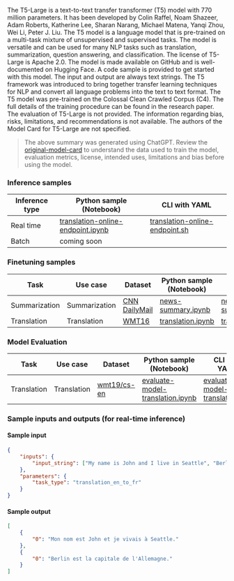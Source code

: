 The T5-Large is a text-to-text transfer transformer (T5) model with 770 million parameters. It has been developed by Colin Raffel, Noam Shazeer, Adam Roberts, Katherine Lee, Sharan Narang, Michael Matena, Yanqi Zhou, Wei Li, Peter J. Liu. The T5 model is a language model that is pre-trained on a multi-task mixture of unsupervised and supervised tasks. The model is versatile and can be used for many NLP tasks such as translation, summarization, question answering, and classification. The license of T5-Large is Apache 2.0. The model is made available on GitHub and is well-documented on Hugging Face.  A code sample is provided to get started with this model. The input and output are always text strings. The T5 framework was introduced to bring together transfer learning techniques for NLP and convert all language problems into the text to text format. The T5 model was pre-trained on the Colossal Clean Crawled Corpus (C4). The full details of the training procedure can be found in the research paper. The evaluation of T5-Large is not provided. The information regarding bias, risks, limitations, and recommendations is not available. The authors of the Model Card for T5-Large are not specified.

> The above summary was generated using ChatGPT. Review the <a href="https://huggingface.co/t5-large" target="_blank">original-model-card</a> to understand the data used to train the model, evaluation metrics, license, intended uses, limitations and bias before using the model.

### Inference samples

Inference type|Python sample (Notebook)|CLI with YAML
|--|--|--|
Real time|<a href="https://aka.ms/azureml-infer-online-sdk-translation" target="_blank">translation-online-endpoint.ipynb</a>|<a href="https://aka.ms/azureml-infer-online-cli-translation" target="_blank">translation-online-endpoint.sh</a>
Batch | coming soon


### Finetuning samples

Task|Use case|Dataset|Python sample (Notebook)|CLI with YAML
|--|--|--|--|--|
Summarization|Summarization|<a href="https://huggingface.co/datasets/cnn_dailymail" target="_blank">CNN DailyMail</a>|<a href="https://aka.ms/azureml-ft-sdk-news-summary" target="_blank">news-summary.ipynb</a>|<a href="https://aka.ms/azureml-ft-cli-news-summary" target="_blank">news-summary.sh</a>
Translation|Translation|<a href="https://huggingface.co/datasets/cnn_dailymail" target="_blank">WMT16</a>|<a href="https://aka.ms/azureml-ft-sdk-translation" target="_blank">translation.ipynb</a>|<a href="https://aka.ms/azureml-ft-cli-translation" target="_blank">translation.sh</a>


### Model Evaluation

Task| Use case| Dataset| Python sample (Notebook)| CLI with YAML
|--|--|--|--|--|
Translation | Translation | <a href="https://huggingface.co/datasets/wmt19/viewer/cs-en/" target="_blank">wmt19/cs-en</a> | <a href="https://aka.ms/azureml-eval-sdk-translation" target="_blank">evaluate-model-translation.ipynb</a> | <a href="https://aka.ms/azureml-eval-cli-translation" target="_blank">evaluate-model-translation.yml</a>


### Sample inputs and outputs (for real-time inference)

#### Sample input
```json
{
    "inputs": {
        "input_string": ["My name is John and I live in Seattle", "Berlin is the capital of Germany."]
    },
    "parameters": {
        "task_type": "translation_en_to_fr"
    }
}
```

#### Sample output
```json
[
    {
        "0": "Mon nom est John et je vivais à Seattle."
    },
    {
        "0": "Berlin est la capitale de l'Allemagne."
    }
]
```
